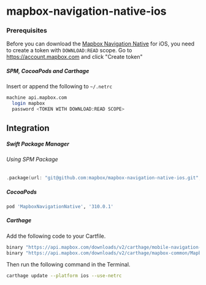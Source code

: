 # mapbox-navigation-native-ios

### Prerequisites

Before you can download the [Mapbox Navigation Native](https://github.com/mapbox/mapbox-navigation-native) for iOS, you need to create a token with `DOWNLOAD:READ` scope.
Go to https://account.mapbox.com and click "Create token"

##### SPM, CocoaPods and Carthage
Insert or append the following to `~/.netrc`

```bash
machine api.mapbox.com
  login mapbox
  password <TOKEN WITH DOWNLOAD:READ SCOPE>
```

## Integration

##### Swift Package Manager

###### Using SPM Package

```swift
.package(url: "git@github.com:mapbox/mapbox-navigation-native-ios.git", from: "310.0.1"),
```

##### CocoaPods

```ruby
pod 'MapboxNavigationNative', '310.0.1'
```

##### Carthage

Add the following code to your Cartfile.

```bash
binary "https://api.mapbox.com/downloads/v2/carthage/mobile-navigation-native/MapboxNavigationNative.json" == 310.0.1
binary "https://api.mapbox.com/downloads/v2/carthage/mapbox-common/MapboxCommon-ios.json" == 24.4.0
```

Then run the following command in the Terminal.
```bash
carthage update --platform ios --use-netrc
```
